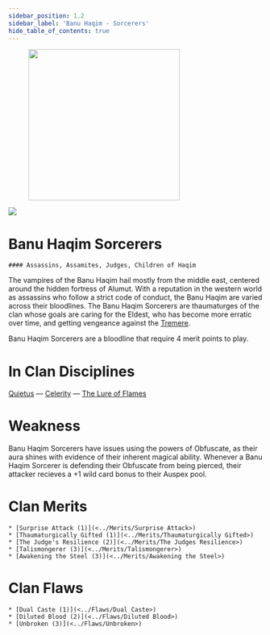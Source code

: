 ```yaml
---
sidebar_position: 1.2
sidebar_label: 'Banu Haqim - Sorcerers'
hide_table_of_contents: true
---
```

<figure className="float-right-img">
  <img src="/img/assassin.png" width='300px' />
  <figcaption style={{ fontSize: '0.85em', color: '#666', textAlign: 'center' }}>

  </figcaption>
</figure>

<img src="/img/clanlogos/banuhaqim.png" className="icon-img" />

# Banu Haqim Sorcerers
    #### Assassins, Assamites, Judges, Children of Haqim

The vampires of the Banu Haqim hail mostly from the middle east, centered around the hidden fortress of Alumut. With a reputation in the western world as assassins who follow a strict code of conduct, the Banu Haqim are varied across their bloodlines. The Banu Haqim Sorcerers are thaumaturges of the clan whose goals are caring for the Eldest, who has become more erratic over time, and getting vengeance against the [Tremere](./Tremere).

Banu Haqim Sorcerers are a bloodline that require 4 merit points to play.

# In Clan Disciplines

[Quietus](../Disciplines/Quietus) — [Celerity](../Disciplines/Celerity) — [The Lure of Flames](<../Disciplines/Lure of Flames>)

# Weakness

Banu Haqim Sorcerers have issues using the powers of Obfuscate, as their aura shines with evidence of their inherent magical ability. Whenever a Banu Haqim Sorcerer is defending their Obfuscate from being pierced, their attacker recieves a +1 wild card bonus to their Auspex pool.

# Clan Merits

    * [Surprise Attack (1)](<../Merits/Surprise Attack>)
    * [Thaumaturgically Gifted (1)](<../Merits/Thaumaturgically Gifted>)
    * [The Judge's Resilience (2)](<../Merits/The Judges Resilience>)
    * [Talismongerer (3)](<../Merits/Talismongerer>)
    * [Awakening the Steel (3)](<../Merits/Awakening the Steel>)

# Clan Flaws

    * [Dual Caste (1)](<../Flaws/Dual Caste>)
    * [Diluted Blood (2)](<../Flaws/Diluted Blood>)
    * [Unbroken (3)](<../Flaws/Unbroken>)
